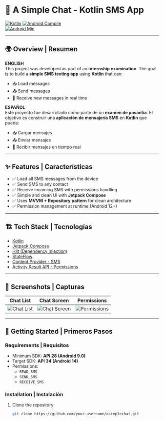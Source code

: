 # 📱 A Simple Chat - Kotlin SMS App  

[![Kotlin](https://img.shields.io/badge/Kotlin-2.2.10-blueviolet?logo=kotlin&logoColor=white)](https://kotlinlang.org/) 
[![Android Compile](https://img.shields.io/badge/compileSdk-36-brightgreen?logo=android&logoColor=white)](https://developer.android.com/studio/releases/platforms)  
[![Android Min](https://img.shields.io/badge/minSdk-28-orange?logo=android&logoColor=white)](https://developer.android.com/studio/releases/platforms)

---

## 🌍 Overview | Resumen

**ENGLISH**  
This project was developed as part of an **internship examination**. The goal is to build a **simple SMS texting app** using **Kotlin** that can:  
- 📥 Load messages  
- 📤 Send messages  
- 📡 Receive new messages in real time  


**ESPAÑOL**  
Este proyecto fue desarrollado como parte de un **examen de pasantía**. El objetivo es construir una **aplicación de mensajería SMS** en **Kotlin** que pueda:  
- 📥 Cargar mensajes  
- 📤 Enviar mensajes  
- 📡 Recibir mensajes en tiempo real  

---

## ✨ Features | Características

- ✅ Load all SMS messages from the device  
- ✅ Send SMS to any contact  
- ✅ Receive incoming SMS with permissions handling  
- ✅ Simple and clean UI with **Jetpack Compose**  
- ✅ Uses **MVVM + Repository pattern** for clean architecture  
- ✅ Permission management at runtime (Android 12+)  

---

## 🏗️ Tech Stack | Tecnologías

- [Kotlin](https://kotlinlang.org/)  
- [Jetpack Compose](https://developer.android.com/jetpack/compose)  
- [Hilt (Dependency Injection)](https://dagger.dev/hilt/)  
- [StateFlow](https://developer.android.com/kotlin/flow/stateflow-and-sharedflow)  
- [Content Provider - SMS](https://developer.android.com/reference/android/provider/Telephony.Sms)  
- [Activity Result API - Permissions](https://developer.android.com/training/basics/intents/result)  

---

## 📸 Screenshots | Capturas

| Chat List | Chat Screen | Permissions |
|-----------|-------------|-------------|
| ![Chat List](docs/screenshots/chat_list.png) | ![Chat Screen](docs/screenshots/chat_screen.png) | ![Permissions](docs/screenshots/permissions.png) |

---

## 🚀 Getting Started | Primeros Pasos

### Requirements | Requisitos
- Minimum SDK: **API 28 (Android 9.0)**  
- Target SDK: **API 34 (Android 14)**  
- Permissions:  
  - `READ_SMS`  
  - `SEND_SMS`  
  - `RECEIVE_SMS`  

### Installation | Instalación
1. Clone the repository:  
   ```bash
   git clone https://github.com/your-username/asimplechat.git
